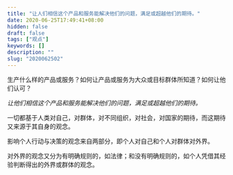 ```yaml
---
title: "让人们相信这个产品和服务能解决他们的问题，满足或超越他们的期待。"
date: 2020-06-25T17:49:41+08:00
hidden: false
draft: false
tags: ["观点"]
keywords: []
description: ""
slug: "2020062502"
---
```

生产什么样的产品或服务？如何让产品或服务为大众或目标群体所知道？如何让他们认可？

*让他们相信这个产品和服务能解决他们的问题，满足或超越他们的期待。*

<!--more-->

一切都基于人类对自己，对群体，对不同组织，对社会，对国家的期待，而这期待又来源于其自身的观念。

影响个人行动与决策的观念来自两部分，即个人对自己和个人对群体对外界。

对外界的观念又分为有明确规则的，如法律；和没有明确规则的，如个人凭借其经验判断得出的外界或群体的观念。